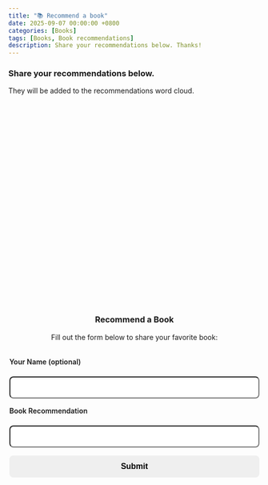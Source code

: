 ```yaml
---
title: "📚 Recommend a book"
date: 2025-09-07 00:00:00 +0800
categories: [Books]
tags: [Books, Book recommendations]
description: Share your recommendations below. Thanks!
---
```


### Share your recommendations below.
They will be added to the recommendations word cloud.

<div id="wordcloud-section" style="text-align:center;">
  <div id="wordcloud" style="width:100%; height:400px; margin:1rem auto;"></div>
</div>

<h3 style="text-align:center;">Recommend a Book</h3>
<p style="text-align:center;">Fill out the form below to share your favorite book:</p>

<form id="book-form" class="modern-form">
  <label>Your Name (optional)</label>
  <input type="text" id="name" name="name" placeholder=""/>
  <label>Book Recommendation</label>
  <input type="text" id="book" name="book" placeholder="" required/>
  <button type="button" id="submit-btn">Submit</button>
  <p id="thank-message" class="thank-message" style="text-align:center; display:none;"></p>
</form>

<style>
.modern-form { display:flex; flex-direction:column; max-width:500px; margin:2rem auto; gap:1rem; }
.modern-form label { font-weight:600; margin-bottom:0.3rem; }
.modern-form input { padding:0.7rem 1rem; border-radius:8px; font-size:1rem; outline:none; transition: all 0.2s; }
.modern-form input:focus { box-shadow:0 0 5px rgba(79,70,229,0.3); }
.modern-form button { padding:0.8rem 1rem; font-size:1rem; border:none; border-radius:8px; font-weight:600; cursor:pointer; transition: all 0.15s ease-in-out; }
.modern-form button:hover { transform:scale(1.02); }
.modern-form button:active { transform:scale(0.97); box-shadow: inset 0 2px 4px rgba(0,0,0,0.2); }
.thank-message { margin-top:1rem; font-weight:600; animation:fadeIn 0.3s ease-in-out; }
@keyframes fadeIn { from { opacity:0; transform:translateY(-5px);} to {opacity:1; transform:translateY(0);} }
</style>

<script src="https://cdnjs.cloudflare.com/ajax/libs/wordcloud2.js/1.1.1/wordcloud2.min.js"></script>
<script>
document.addEventListener("DOMContentLoaded", () => {
  const scriptURL = "https://script.google.com/macros/s/AKfycbxvXkCTLnIqi1P2yS7WzySwFQH_yTauM1NJ3w3YyGNey_3-a_H3fLP542mKkxAwEwM/exec"; // your Apps Script URL
  const form = document.getElementById("book-form");
  const submitBtn = document.getElementById("submit-btn");
  const thankMessage = document.getElementById("thank-message");

  submitBtn.addEventListener("click", async () => {
    const name = document.getElementById("name").value || "Anonymous";
    const bookInput = document.getElementById("book").value.trim();
    if (!bookInput) return;

    const book = bookInput.split(' ')
        .map(w => w.charAt(0).toUpperCase() + w.slice(1).toLowerCase())
        .join(' ');

    try {
      const res = await fetch(scriptURL, {
        method: "POST",
        headers: { "Content-Type": "application/json" },
        body: JSON.stringify({ name, book })
      });
      const result = await res.json();
      if (result.result === "success") {
        showMessage("Successfully added!");
        form.reset();
        loadWordCloud();
      } else {
        showMessage("Error: " + result.message, true);
      }
    } catch(err) {
      console.error(err);
      showMessage("Error submitting. Please try again.", true);
    }
  });

  function showMessage(msg, isError=false) {
    thankMessage.style.display = "block";
    thankMessage.style.color = isError ? "#ef4444" : "#10b981";
    thankMessage.textContent = msg;
    setTimeout(() => { thankMessage.style.display = "none"; }, 2000);
  }

  async function loadWordCloud() {
    try {
      const res = await fetch(scriptURL);
      const data = await res.json();
      const counts = {};
      data.forEach(entry => {
        if(entry.book) {
          const b = entry.book.trim();
          counts[b] = (counts[b] || 0) + 1;
        }
      });
      const words = Object.entries(counts).map(([book, count]) => [book, count * 10]);
      WordCloud(document.getElementById("wordcloud"), {
        list: words,
        gridSize:16,
        weightFactor:2,
        color:() => getComputedStyle(document.body).color,
        backgroundColor:"transparent"
      });
    } catch(err) {
      console.error("Error loading word cloud:", err);
    }
  }

  // initial load
  loadWordCloud();
});
</script>

